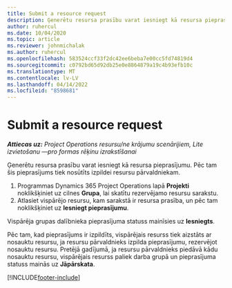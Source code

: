 ```yaml
---
title: Submit a resource request
description: Ģenerētu resursa prasību varat iesniegt kā resursa pieprasījumu. Pēc tam šis pieprasījums tiek nosūtīts izpildei resursu pārvaldniekam.
author: ruhercul
ms.date: 10/04/2020
ms.topic: article
ms.reviewer: johnmichalak
ms.author: ruhercul
ms.openlocfilehash: 583524ccf33f2dc42ee6beba7e00cc5fd74819d4
ms.sourcegitcommit: c0792bd65d92db25e0e8864879a19c4b93efb10c
ms.translationtype: MT
ms.contentlocale: lv-LV
ms.lasthandoff: 04/14/2022
ms.locfileid: "8598681"
---
```

# <a name="submit-a-resource-request"></a>Submit a resource request

_**Attiecas uz:** Project Operations resursu/ne krājumu scenārijiem, Lite izvietošanu —pro formas rēķinu izrakstīšanai_

Ģenerētu resursa prasību varat iesniegt kā resursa pieprasījumu. Pēc tam šis pieprasījums tiek nosūtīts izpildei resursu pārvaldniekam.

1. Programmas Dynamics 365 Project Operations lapā **Projekti** noklikšķiniet uz cilnes **Grupa**, lai skatītu rezervējamo resursu sarakstu. 
2. Atlasiet vispārējo resursu, kam sarakstā ir resursa prasība, un pēc tam noklikšķiniet uz **Iesniegt pieprasījumu**.

Vispārēja grupas dalībnieka pieprasījuma statuss mainīsies uz **Iesniegts**.

Pēc tam, kad pieprasījums ir izpildīts, vispārējais resurss tiek aizstāts ar nosauktu resursu, ja resursu pārvaldnieks izpilda pieprasījumu, rezervējot nosauktu resursu. Pretējā gadījumā, ja resursu pārvaldnieks piedāvā kādu nosauktu resursu, vispārējais resurss paliek darba grupā un pieprasījuma statuss mainās uz **Jāpārskata**.


[!INCLUDE[footer-include](../includes/footer-banner.md)]